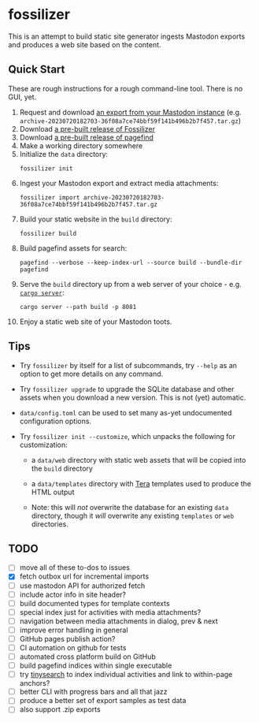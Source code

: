 # fossilizer

This is an attempt to build static site generator ingests Mastodon exports and produces a web site based on the content.

## Quick Start

These are rough instructions for a rough command-line tool. There is no GUI, yet.

1. Request and download [an export from your Mastodon instance](https://docs.joinmastodon.org/user/moving/#export) (e.g. `archive-20230720182703-36f08a7ce74bbf59f141b496b2b7f457.tar.gz`)
1. Download [a pre-built release of Fossilizer](https://github.com/lmorchard/fossilizer/releases)
1. Download [a pre-built release of pagefind](https://github.com/CloudCannon/pagefind/releases)
1. Make a working directory somewhere
1. Initialize the `data` directory:
    ```
    fossilizer init
    ```
1. Ingest your Mastodon export and extract media attachments:
    ```
    fossilizer import archive-20230720182703-36f08a7ce74bbf59f141b496b2b7f457.tar.gz
    ```
1. Build your static website in the `build` directory:
    ```
    fossilizer build
    ```
1. Build pagefind assets for search:
    ```
    pagefind --verbose --keep-index-url --source build --bundle-dir pagefind
    ```
1. Serve the `build` directory up from a web server of your choice - e.g. [`cargo server`](https://github.com/raphamorim/cargo-server):
    ```
    cargo server --path build -p 8081
    ```
1. Enjoy a static web site of your Mastodon toots.

## Tips

- Try `fossilizer` by itself for a list of subcommands, try `--help` as an option to get more details on any command.

- Try `fossilizer upgrade` to upgrade the SQLite database and other assets when you download a new version. This is not (yet) automatic.

- `data/config.toml` can be used to set many as-yet undocumented configuration options.

- Try `fossilizer init --customize`, which unpacks the following for customization:

  - a `data/web` directory with static web assets that will be copied into the `build` directory

  - a `data/templates` directory with [Tera](https://tera.netlify.app/docs/) templates used to produce the HTML output

  - Note: this will *not* overwrite the database for an existing `data` directory, though it *will* overwrite any existing `templates` or `web` directories.
  
## TODO

- [ ] move all of these to-dos to issues
- [x] fetch outbox url for incremental imports
- [ ] use mastodon API for authorized fetch
- [ ] include actor info in site header?
- [ ] build documented types for template contexts
- [ ] special index just for activities with media attachments?
- [ ] navigation between media attachments in dialog, prev & next
- [ ] improve error handling in general
- [ ] GitHub pages publish action?
- [ ] CI automation on github for tests
- [ ] automated cross platform build on GitHub
- [ ] build pagefind indices within single executable
- [ ] try [tinysearch](https://github.com/tinysearch/tinysearch) to index individual activities and link to within-page anchors?
- [ ] better CLI with progress bars and all that jazz
- [ ] produce a better set of export samples as test data
- [ ] also support .zip exports
